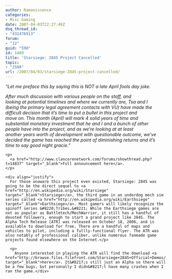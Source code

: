 ```yaml
---
author: Ramaniscence
categories:
- Misc Gaming
date: 2007-04-03T22:27:49Z
dsq_thread_id:
- "431476913"
forum:
- "12"
guid: "590"
id: 1489
title: 'Starsiege: 2845 Project Cancelled'
topic:
- "2588"
url: /2007/04/03/starsiege-2845-project-cancelled/
---
```


<div align="justify">
  <em>&#8220;Let me preface this by saying this is NOT a late April fools day joke.</em></p> 
  
  <p>
    <em> After much discussion with various people on the staff, and<br /> looking at potential timelines and where we currently are, Tsa and I<br /> (being the primary legal agreement contacts with VU) have made the<br /> difficult decision that it&#8217;s time to put a bullet in this project and<br /> move on. This month (April) will mark 4 solid years of time and<br /> substantial monetary investment that he and I and a bunch of other<br /> people have into the project, and as we&#8217;re looking at at least<br /> another years worth of development with questionable outcome, we&#8217;ve<br /> decided the game has reached the point of diminishing returns and it&#8217;s<br /> time to say good night gracie.&#8221;</em><br /> </div> 
    
    <p>
      <a href="http://www.clancorenetwork.com/forums/showthread.php?t=14837" target="_blank">Full announcement here</a>.
    </p>
    
    <div align="justify">
      For those unaware this project even existed, Starsiege: 2845 was going to be the direct sequel to <a href="http://en.wikipedia.org/wiki/Starsiege" target="_blank">Starsiege</a>, the third game in an underdog mech sim series called <a href="http://en.wikipedia.org/wiki/Earthsiege" target="_blank">Earthsiege</a>. Most gamers will likely recognize the spinoff series &#8220;Tribes.&#8221; While the Earthsiege games are not as popular as Battletech/MechWarrior, it still has a handful of devoted followers, enough to start a grand project like 2845. The Alpha Tech Release [ATR] was released on October 18, 2006, and is available to download for free. There are a handful of maps and vehicles to pilot, including a fullly-functional flyer. The ATR was also notably of professional caliber, unlike numerous fanmade game projects found elsewhere on the Internet.</p> 
      
      <p>
        Anyone interested in playing the ATR will find the download <a href="http://browse.files.filefront.com/Starsiege+2845+Official+Demos/;1872812;/browsefiles.html" target="_blank">here</a>. It&#8217;s still just an Alpha so there will be a few bugs, but personally I didn&#8217;t have many crashes when I ran the game.</div>